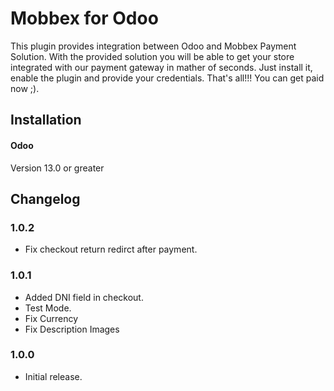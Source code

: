 # Mobbex for Odoo

This plugin provides integration between Odoo and Mobbex Payment Solution. With the provided solution you will be able to get your store integrated with our payment gateway in mather of seconds. Just install it, enable the plugin and provide your credentials. That's all!!! You can get paid now ;).

## Installation

#### Odoo

Version 13.0 or greater

## Changelog

### 1.0.2
- Fix checkout return redirct after payment.

### 1.0.1

- Added DNI field in checkout.
- Test Mode.
- Fix Currency
- Fix Description Images

### 1.0.0

- Initial release.